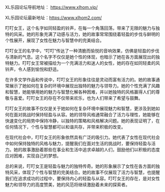 XL乐园论坛导航地址： https://www.xlhom.vip/

XL乐园论坛最新地址：https://www.xlhom2.com/

叮叮女王，这个名字如同轻盈的铃声，在每一个角落回荡，带来了无限的魅力与独特的风采。她的形象充满了动感与活力，她的故事常常围绕着轻盈的步伐与鲜明的个性展开，展现了女性在魅力与智慧中的完美结合。

叮叮女王的名字中，“叮叮”传达了一种清脆而愉悦的音响效果，仿佛是轻盈的步伐与清新的气息。这个名字不仅仅是她个性的体现，也暗示了她在各方面展现出的独特魅力。叮叮女王常被描绘为一个充满活力和迷人的女性，她的存在如同轻柔的风铃声，令人感到愉悦和舒适。

在许多文学作品和传说中，叮叮女王的形象往往是灵动而富有活力的。她的故事通常展示了她如何在复杂的环境中展现出独特的魅力与领导力。她的个性充满了风趣和智慧，她能够用她的魅力与智慧化解各种困难，并以她独特的风格赢得人们的尊敬与喜爱。叮叮女王的存在不仅带来欢乐，也为人们带来了希望与鼓舞。

叮叮女王的故事不仅仅是关于她如何在复杂环境中展现魅力和智慧，更涉及到她如何在面对挑战时保持轻盈与从容。她的领导风格通常融合了活力与理性，她能够在快速变化的局势中保持冷静，以独特的策略和风格解决问题。她的表现证明了，在任何情况下，个性与智慧都可以和谐共存，并带来积极的改变。

在现代社会中，叮叮女王的形象依然具有广泛的吸引力。她代表了女性在现代社会中如何保持独特的风格与魅力，提醒我们在面对生活的挑战时，要保持轻盈与活力。她的故事激励着那些在事业和生活中追求卓越的人们，鼓励他们以积极的态度应对困难，实现自己的梦想。

总的来说，叮叮女王是轻盈与魅力的独特传奇。她的形象展示了女性在各方面的独特风采，体现了个性与智慧的完美结合。她的故事不仅展现了活力与智慧，也提醒我们在追求成功的过程中，要保持内心的轻盈与从容。叮叮女王的存在，是对女性魅力和领导力的高度赞美，她的风范将继续激励着未来的探索者。
